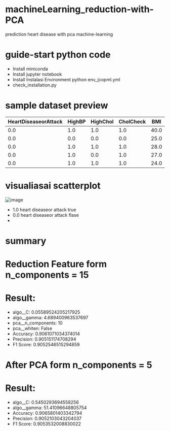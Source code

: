 # machineLearning_reduction-with-PCA
prediction heart disease with pca machine-learning 

# guide-start python code 

- Install miniconda
- Install jupyter notebook
- Install Instalasi Environment python env_jcopml.yml
- check_installation.py

# sample dataset preview
| HeartDiseaseorAttack | HighBP | HighChol | CholCheck | BMI  | Smoker | Stroke | Diabetes | PhysActivity | Fruits | ... | AnyHealthcare | NoDocbcCost | GenHlth | MentHlth | PhysHlth | DiffWalk | Sex | Age | Education | Income |
|----------------------|--------|----------|-----------|------|--------|--------|----------|--------------|--------|-----|---------------|------------|---------|----------|----------|----------|-----|-----|-----------|--------|
| 0.0                  | 1.0    | 1.0      | 1.0       | 40.0 | 1.0    | 0.0    | 0.0      | 0.0          | 0.0    | ... | 1.0           | 0.0        | 5.0     | 18.0     | 15.0     | 1.0      | 0.0 | 9.0 | 4.0       | 3.0    |
| 0.0                  | 0.0    | 0.0      | 0.0       | 25.0 | 1.0    | 0.0    | 0.0      | 1.0          | 0.0    | ... | 0.0           | 1.0        | 3.0     | 0.0      | 0.0      | 0.0      | 0.0 | 7.0 | 6.0       | 1.0    |
| 0.0                  | 1.0    | 1.0      | 1.0       | 28.0 | 0.0    | 0.0    | 0.0      | 0.0          | 1.0    | ... | 1.0           | 1.0        | 5.0     | 30.0     | 30.0     | 1.0      | 0.0 | 9.0 | 4.0       | 8.0    |
| 0.0                  | 1.0    | 0.0      | 1.0       | 27.0 | 0.0    | 0.0    | 0.0      | 1.0          | 1.0    | ... | 1.0           | 0.0        | 2.0     | 0.0      | 0.0      | 0.0      | 0.0 | 11.0 | 3.0       | 6.0    |
| 0.0                  | 1.0    | 1.0      | 1.0       | 24.0 | 0.0    | 0.0    | 0.0      | 1.0          | 1.0    | ... | 1.0           | 0.0        | 2.0     | 3.0      | 0.0      | 0.0      | 0.0 | 11.0 | 5.0       | 4.0    |

# visualiasai scatterplot 

![image](https://github.com/kmnvz-mayvez/machineLearning_reduction-with-PCA/assets/55338832/e5103f5b-c181-47f4-a9aa-af7bb4f0f139)

- 1.0 heart diseaseor attack true
- 0.0 heart diseaseor attack flase
- 
# summary
# Reduction Feature form n_components = 15
# Result:

- algo__C: 0.05589524205217925
- algo__gamma: 4.689400963537697
- pca__n_components: 10
- pca__whiten: False
- Accuracy: 0.9061071034374014
- Precision: 0.905151174708294
- F1 Score: 0.9052546515294859

# After PCA form n_components = 5
# Result:

- algo__C: 0.5450293694558256
- algo__gamma: 51.41096648805754
- Accuracy: 0.9065801403342794
- Precision: 0.9052103043204037
- F1 Score: 0.9053532008830022
